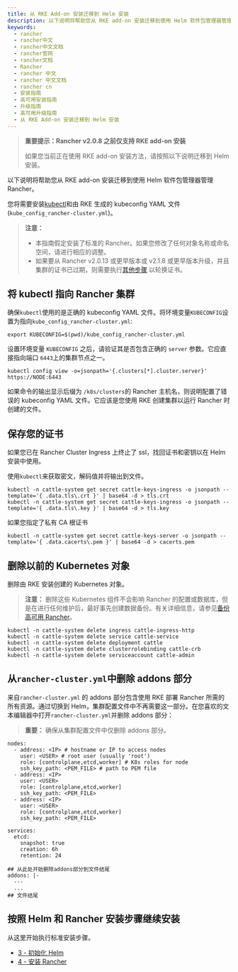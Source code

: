 ```yaml
---
title: 从 RKE Add-on 安装迁移到 Helm 安装
description: 以下说明将帮助您从 RKE add-on 安装迁移到使用 Helm 软件包管理器管理 Rancher。
keywords:
  - rancher
  - rancher中文
  - rancher中文文档
  - rancher官网
  - rancher文档
  - Rancher
  - rancher 中文
  - rancher 中文文档
  - rancher cn
  - 安装指南
  - 高可用安装指南
  - 升级指南
  - 高可用升级指南
  - 从 RKE Add-on 安装迁移到 Helm 安装
---
```


> **重要提示：Rancher v2.0.8 之前仅支持 RKE add-on 安装**
>
> 如果您当前正在使用 RKE add-on 安装方法，请按照以下说明迁移到 Helm 安装。

以下说明将帮助您从 RKE add-on 安装迁移到使用 Helm 软件包管理器管理 Rancher。

您将需要安装[kubectl](https://kubernetes.io/docs/tasks/tools/install-kubectl/#install-kubectl)和由 RKE 生成的 kubeconfig YAML 文件(`kube_config_rancher-cluster.yml`)。

> **注意：**
>
> - 本指南假定安装了标准的 Rancher。如果您修改了任何对象名称或命名空间，请进行相应的调整。
> - 如果要从 Rancher v2.0.13 或更早版本或 v2.1.8 或更早版本升级，并且集群的证书已过期，则需要执行[其他步骤](/docs/rancher2/cluster-admin/certificate-rotation/) 以轮换证书。

## 将 kubectl 指向 Rancher 集群

确保`kubectl`使用的是正确的 kubeconfig YAML 文件。将环境变量`KUBECONFIG`设置为指向`kube_config_rancher-cluster.yml`:

```
export KUBECONFIG=$(pwd)/kube_config_rancher-cluster.yml
```

设置环境变量 `KUBECONFIG` 之后，请验证其是否包含正确的 `server` 参数。它应直接指向端口 `6443`上的集群节点之一。

```
kubectl config view -o=jsonpath='{.clusters[*].cluster.server}'
https://NODE:6443
```

如果命令的输出显示后缀为 `/k8s/clusters`的 Rancher 主机名，则说明配置了错误的 kubeconfig YAML 文件。它应该是您使用 RKE 创建集群以运行 Rancher 时创建的文件。

## 保存您的证书

如果您已在 Rancher Cluster Ingress 上终止了 ssl，找回证书和密钥以在 Helm 安装中使用。

使用`kubectl`来获取密文，解码值并将输出到文件。

```
kubectl -n cattle-system get secret cattle-keys-ingress -o jsonpath --template='{ .data.tls\.crt }' | base64 -d > tls.crt
kubectl -n cattle-system get secret cattle-keys-ingress -o jsonpath --template='{ .data.tls\.key }' | base64 -d > tls.key
```

如果您指定了私有 CA 根证书

```
kubectl -n cattle-system get secret cattle-keys-server -o jsonpath --template='{ .data.cacerts\.pem }' | base64 -d > cacerts.pem
```

## 删除以前的 Kubernetes 对象

删除由 RKE 安装创建的 Kubernetes 对象。

> **注意：** 删除这些 Kubernetes 组件不会影响 Rancher 的配置或数据库，但是在进行任何维护后，最好事先创建数据备份。有关详细信息，请参见[备份高可用 Rancher](/docs/rancher2/backups/backup/ha-backups/)。

```
kubectl -n cattle-system delete ingress cattle-ingress-http
kubectl -n cattle-system delete service cattle-service
kubectl -n cattle-system delete deployment cattle
kubectl -n cattle-system delete clusterrolebinding cattle-crb
kubectl -n cattle-system delete serviceaccount cattle-admin
```

## 从`rancher-cluster.yml`中删除 addons 部分

来自`rancher-cluster.yml` 的 addons 部分包含使用 RKE 部署 Rancher 所需的所有资源。通过切换到 Helm，集群配置文件中不再需要这一部分。在您喜欢的文本编辑器中打开`rancher-cluster.yml`并删除 addons 部分：

> **重要：** 确保从集群配置文件中仅删除 addons 部分。

```
nodes:
  - address: <IP> # hostname or IP to access nodes
    user: <USER> # root user (usually 'root')
    role: [controlplane,etcd,worker] # K8s roles for node
    ssh_key_path: <PEM_FILE> # path to PEM file
  - address: <IP>
    user: <USER>
    role: [controlplane,etcd,worker]
    ssh_key_path: <PEM_FILE>
  - address: <IP>
    user: <USER>
    role: [controlplane,etcd,worker]
    ssh_key_path: <PEM_FILE>

services:
  etcd:
    snapshot: true
    creation: 6h
    retention: 24

## 从此处开始删除addons部分到文件结尾
addons: |-
  ---
  ...
## 文件结尾
```

## 按照 Helm 和 Rancher 安装步骤继续安装

从这里开始执行标准安装步骤。

- [3 - 初始化 Helm](/docs/rancher2/installation/resources/advanced/helm2/helm-init/)
- [4 - 安装 Rancher](/docs/rancher2/installation/resources/advanced/helm2/helm-rancher/)
